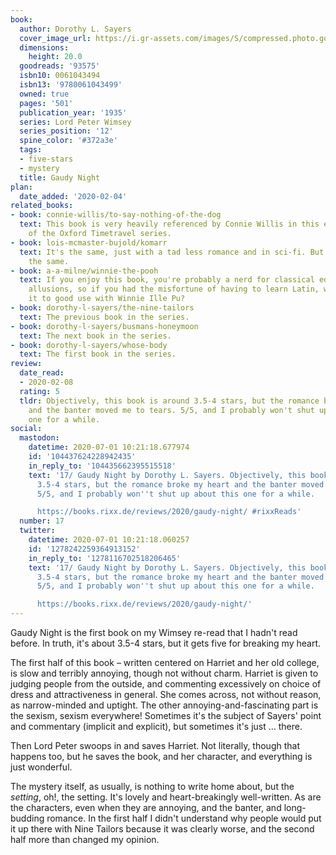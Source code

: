 ```yaml
---
book:
  author: Dorothy L. Sayers
  cover_image_url: https://i.gr-assets.com/images/S/compressed.photo.goodreads.com/books/1388197565l/93575.jpg
  dimensions:
    height: 20.0
  goodreads: '93575'
  isbn10: 0061043494
  isbn13: '9780061043499'
  owned: true
  pages: '501'
  publication_year: '1935'
  series: Lord Peter Wimsey
  series_position: '12'
  spine_color: '#372a3e'
  tags:
  - five-stars
  - mystery
  title: Gaudy Night
plan:
  date_added: '2020-02-04'
related_books:
- book: connie-willis/to-say-nothing-of-the-dog
  text: This book is very heavily referenced by Connie Willis in this excellent part
    of the Oxford Timetravel series.
- book: lois-mcmaster-bujold/komarr
  text: It's the same, just with a tad less romance and in sci-fi. But trust me, it's
    the same.
- book: a-a-milne/winnie-the-pooh
  text: If you enjoy this book, you're probably a nerd for classical education and
    allusions, so if you had the misfortune of having to learn Latin, why not put
    it to good use with Winnie Ille Pu?
- book: dorothy-l-sayers/the-nine-tailors
  text: The previous book in the series.
- book: dorothy-l-sayers/busmans-honeymoon
  text: The next book in the series.
- book: dorothy-l-sayers/whose-body
  text: The first book in the series.
review:
  date_read:
  - 2020-02-08
  rating: 5
  tldr: Objectively, this book is around 3.5-4 stars, but the romance broke my heart
    and the banter moved me to tears. 5/5, and I probably won't shut up about this
    one for a while.
social:
  mastodon:
    datetime: 2020-07-01 10:21:18.677974
    id: '104437624228942435'
    in_reply_to: '104435662395515518'
    text: '17/ Gaudy Night by Dorothy L. Sayers. Objectively, this book is around
      3.5-4 stars, but the romance broke my heart and the banter moved me to tears.
      5/5, and I probably won''t shut up about this one for a while.

      https://books.rixx.de/reviews/2020/gaudy-night/ #rixxReads'
  number: 17
  twitter:
    datetime: 2020-07-01 10:21:18.060257
    id: '1278242259364913152'
    in_reply_to: '1278116702518206465'
    text: '17/ Gaudy Night by Dorothy L. Sayers. Objectively, this book is around
      3.5-4 stars, but the romance broke my heart and the banter moved me to tears.
      5/5, and I probably won''t shut up about this one for a while.

      https://books.rixx.de/reviews/2020/gaudy-night/'
---
```


Gaudy Night is the first book on my Wimsey re-read that I hadn't read before. In truth, it's about 3.5-4 stars, but it
gets five for breaking my heart.

The first half of this book – written centered on Harriet and her old college, is slow and terribly annoying, though not
without charm. Harriet is given to judging people from the outside, and commenting excessively on choice of dress and
attractiveness in general. She comes across, not without reason, as narrow-minded and uptight. The other
annoying-and-fascinating part is the sexism, sexism everywhere! Sometimes it's the subject of Sayers' point and
commentary (implicit and explicit), but sometimes it's just … there.

Then Lord Peter swoops in and saves Harriet. Not literally, though that happens too, but he saves the book, and her
character, and everything is just wonderful.

The mystery itself, as usually, is nothing to write home about, but the *setting*, oh!, the setting. It's lovely and
heart-breakingly well-written. As are the characters, even when they are annoying, and the banter, and long-budding
romance. In the first half I didn't understand why people would put it up there with Nine Tailors because it was clearly
worse, and the second half more than changed my opinion.
